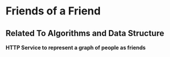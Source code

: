# Friends of a Friend
## Related To Algorithms and Data Structure
**HTTP Service to represent a graph of people as friends**

